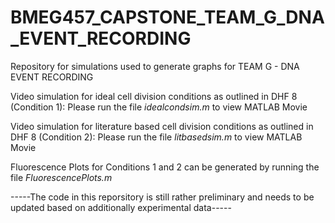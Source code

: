 # BMEG457_CAPSTONE_TEAM_G_DNA_EVENT_RECORDING

Repository for simulations used to generate graphs for TEAM G - DNA EVENT RECORDING 

Video simulation for ideal cell division conditions as outlined in DHF 8 (Condition 1): Please run the file *idealcondsim.m* to view MATLAB Movie

Video simulation for literature based cell division conditions as outlined in DHF 8 (Condition 2): Please run the file *litbasedsim.m* to view MATLAB Movie

Fluorescence Plots for Conditions 1 and 2 can be generated by running the file *FluorescencePlots.m*

-----The code in this reporsitory is still rather preliminary and needs to be updated based on additionally experimental data-----
